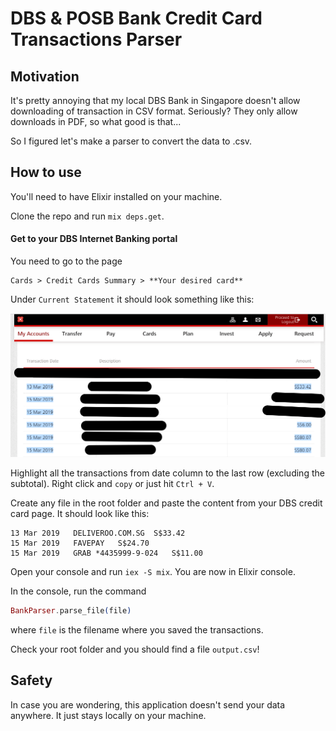 # DBS & POSB Bank Credit Card Transactions Parser

## Motivation

It's pretty annoying that my local DBS Bank in Singapore doesn't allow downloading of transaction in CSV format. Seriously? They only allow downloads in PDF, so what good is that...

So I figured let's make a parser to convert the data to .csv.

## How to use

You'll need to have Elixir installed on your machine.

Clone the repo and run `mix deps.get`.

#### Get to your DBS Internet Banking portal

You need to go to the page
```
Cards > Credit Cards Summary > **Your desired card**
```

Under `Current Statement` it should look something like this:

![](./readme/image.png)

Highlight all the transactions from date column to the last row (excluding the subtotal). Right click and `copy` or just hit `Ctrl + V`.

Create any file in the root folder and paste the content from your DBS credit card page. It should look like this:

```
13 Mar 2019   DELIVEROO.COM.SG  S$33.42
15 Mar 2019   FAVEPAY   S$24.70
15 Mar 2019   GRAB *4435999-9-024   S$11.00
```

Open your console and run `iex -S mix`. You are now in Elixir console.

In the console, run the command 
```elixir 
BankParser.parse_file(file)
```
where `file` is the filename where you saved the transactions.

Check your root folder and you should find a file `output.csv`!

## Safety
In case you are wondering, this application doesn't send your data anywhere. It just stays locally on your machine.